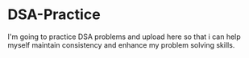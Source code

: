 # DSA-Practice
I'm going to practice DSA problems and upload here so that i can help myself maintain consistency and enhance my problem solving skills.
